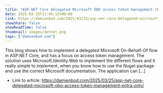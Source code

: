```yaml
---
title: "ASP.NET Core delegated Microsoft OBO access token management (Entra only)"
date: 2025-03-25T12:45:13+00:00
link: https://damienbod.com/2025/03/25/asp-net-core-delegated-microsoft-obo-access-token-management-entra-only/
showShare: false
showReadTime: false
thumbnail: images/dotnet.png
tags: ["damienbod.com"]
---
```

This blog shows how to implement a delegated Microsoft On-Behalf-Of flow in ASP.NET Core, and has a focus on access token management. The solution uses Microsoft.Identity.Web to implement the different flows and it really simple to implement, when you know how to use the Nuget package and use the correct Microsoft documentation. The application can […]

- Link to article: https://damienbod.com/2025/03/25/asp-net-core-delegated-microsoft-obo-access-token-management-entra-only/